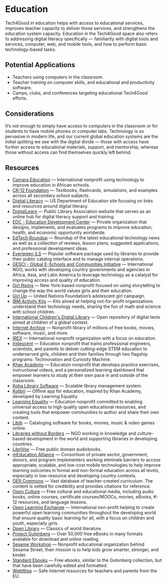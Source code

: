 # Education

Tech4Good in education helps with access to educational services, improves teacher capacity to deliver those services, and strengthens the education system capacity. Education in the Tech4Good space also refers to addressing digital literacy specifically — familiarity with digital tools and services, computer, web, and mobile tools, and how to perform basic technology-based tasks.

## Potential Applications

- Teachers using computers in the classroom.
- Teacher training on computer skills, and educational and productivity software.
- Camps, clubs, and conferences targeting educational Tech4Good efforts.

## Considerations

It’s not enough to simply have access to computers in the classroom or for students to have mobile phones or computer labs. Technology is so pervasive in modern life, and our current global education systems are the initial splitting we see with the digital divide — those with access have further access to educational materials, support, and mentorship, whereas those without access can find themselves quickly left behind.

## Resources

- [Camara Education](https://camara.org) — International nonprofit using technology to improve education in African schools.
- [CK-12 Foundation](https://ck12.org) — Textbooks, flashcards, simulations, and examples across all secondary school subjects.
- [Digital Literacy](http://digitalliteracy.us) — US Department of Education site focusing on links and resources around digital literacy.
- [DigitalLearn](https://digitallearn.org) — Public Library Association website that serves as an online hub for digital literacy support and training.
- [EDC - Education Development Center](https://edc.org) — Private organization that designs, implements, and evaluates programs to improve education, health, and economic opportunity worldwide.
- [EdTech Roundup](http://www.edtechroundup.org) — Roundup of the latest educational technology news as well as a collection of reviews, lesson plans, suggested applications, and professional development ideas.
- [Evergreen ILS](https://evergreen-ils.org) — Popular software package used by libraries to provide their public catalog interface and to manage internal operations.
- [GESCI - Global E-Schools and Communities Initiative](http://gesci.org) — International NGO, works with developing country governments and agencies in Africa, Asia, and Latin America to leverage technology as a catalyst for improving access and quality of education.
- [Girl Rising](https://girlrising.org) — New York-based nonprofit focused on using storytelling to change the way the world values girls and their education.
- [Girl Up](https://girlup.org) — United Nations Foundation’s adolescent girl campaign.
- [IBM Activity Kits](https://ibm.com/ibm/responsibility/initiatives/activitykits) — Kits aimed at helping not-for-profit organizations understand their technology needs, sharing the fun of math and science with school children.
- [International Children's Digital Library](http://en.childrenslibrary.org) — Open repository of digital texts aimed at children of a global context.
- [Internet Archive](https://archive.org) — Nonprofit library of millions of free books, movies, software, music, and more.
- [IREX](https://irex.org) — International nonprofit organization with a focus on education.
- [Iridescent](https://iridescentlearning.org) — Education nonprofit that trains professional engineers, scientists, and parents to deliver cutting-edge STEM education to underserved girls, children and their families through two flagship programs: Technovation and Curiosity Machine.
- [Khan Academy](https://khanacademy.org) — Education nonprofit that develops practice exercises, instructional videos, and a personalized learning dashboard that empower learners to study at their own pace in and outside of the classroom.
- [Koha Library Software](https://koha-community.org) — Scalable library management system.
- [Kolibri](https://learningequality.org/kolibri/) — Offline app for education, inspired by Khan Academy, developed by Learning Equality.
- [Learning Equality](https://learningequality.org) — Education nonprofit committed to enabling universal access to high quality open educational resources, and creating tools that empower communities to author and share their own content.
- [Libib](https://libib.com) — Cataloging software for books, movies, music & video games online.
- [Libraries without Borders](https://librarieswithoutborders.org) — NGO working in knowledge and culture-based development in the world and supporting libraries in developing countries.
- [LibriVox](https://librivox.org) — Free public domain audiobooks.
- [mEducation Alliance](http://meducationalliance.org) — Consortium of private sector, government, donors, and program implementers working eliminate barriers to access appropriate, scalable, and low-cost mobile technologies to help improve learning outcomes in formal and non-formal education across all levels, especially in low-resource and developing country contexts.
- [OER Commons](https://oercommons.org) — Vast database of teacher-created curriculum. The content is vetted for credibility and provides citations for reference.
- [Open Culture](https://openculture.com) — Free cultural and educational media, including audio books, online courses, certificate courses/MOOCs, movies, eBooks, K-12 resources, and language lessons.
- [Open Learning Exchange](https://ole.org) — International non-profit helping to create powerful open learning communities throughout the developing world that ensure quality basic learning for all, with a focus on children and youth, especially girls.
- [Open Library](https://openlibrary.org) — Classics of world literature.
- [Project Gutenberg](https://gutenberg.org) — Over 50,000 free eBooks in many formats available for download and online reading.
- [Sesame Workshop](http://sesameworkshop.org) — Nonprofit educational organization behind Sesame Street, their mission is to help kids grow smarter, stronger, and kinder.
- [Standard Ebooks](https://standardebooks.org) — Free ebooks, similar to the Gutenberg collection, but that have been carefully edited and formatted.
- [WebWise](https://www.webwise.ie) — Safe Internet resources for teachers and parents from the EU.

